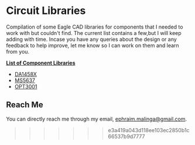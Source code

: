 # Circuit Libraries
Compilation of some Eagle CAD libraries for components that I needed to work with but couldn't find. The current list contains a few,but I will keep adding with time. Incase you have any queries about the design or any feedback to help improve, let me know so I can work on them and learn from you. 

**[List of Component Libraries](list-of-components)**
- [DA1458X](https://github.com/malep2007/circuit-libraries/tree/distribution/DA1458X)
- [MS5637](#)
- [OPT3001](#)

## Reach Me
You can directly reach me through my email, ephraim.malinga@gmail.com. 
>>>>>>> e3a419a043d118ee103ec2850b1c66537b9d7777
